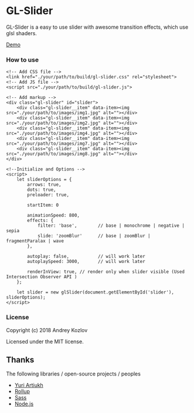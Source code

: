 # GL-Slider

GL-Slider is a easy to use slider with awesome transition effects, which use glsl shaders. 

[Demo](https://kozlov-a-d.github.io/gl-slider/)

### How to use

```
<!-- Add CSS file -->
<link href="./your/path/to/build/gl-slider.css" rel="stylesheet">
<!-- Add JS file -->
<script src="./your/path/to/build/gl-slider.js">

<!-- Add markup -->
<div class="gl-slider" id="slider">
    <div class="gl-slider__item" data-item><img src="./your/path/to/images/img1.jpg" alt=""></div>
    <div class="gl-slider__item" data-item><img src="./your/path/to/images/img2.jpg" alt=""></div>
    <div class="gl-slider__item" data-item><img src="./your/path/to/images/img4.jpg" alt=""></div>
    <div class="gl-slider__item" data-item><img src="./your/path/to/images/img7.jpg" alt=""></div>
    <div class="gl-slider__item" data-item><img src="./your/path/to/images/img8.jpg" alt=""></div>
</div>

<!--Initialize and Options -->
<script>
    let sliderOptions = {
        arrows: true,
        dots: true,
        preloader: true,  

        startItem: 0

        animationSpeed: 800,
        effects: {
            filter: 'base',        // base | monochrome | negative | sepia
            slide: 'zoomBlur'      // base | zoomBlur | fragmentParalax | wave
        },
        
        autoplay: false,           // will work later
        autoplaySpeed: 3000,       // will work later

        renderInView: true, // render only when slider visible (Used Intersection Observer API )
    };

    let slider = new glSlider(document.getElementById('slider'), sliderOptions);
</script>
```

### License
Copyright (c) 2018 Andrey Kozlov

Licensed under the MIT license.

## Thanks
The following libraries / open-source projects / peoples
 * [Yuri Artiukh](https://github.com/akella)
 * [Rollup](https://rollupjs.org)
 * [Sass](http://sass-lang.com/)
 * [Node.js](http://nodejs.org/)
 
